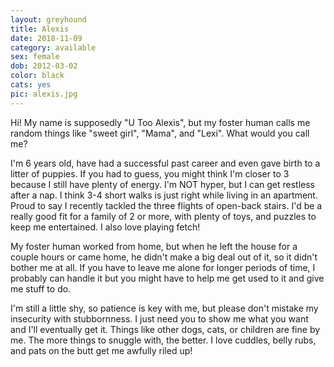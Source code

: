 ```yaml
---
layout: greyhound
title: Alexis
date: 2018-11-09
category: available
sex: female
dob: 2012-03-02
color: black
cats: yes
pic: alexis.jpg
---
```

Hi!  My name is supposedly "U Too Alexis", but my foster human calls me random things like "sweet girl", "Mama", and "Lexi". What would you call me?

I'm 6 years old, have had a successful past career and even gave birth to a litter of puppies. If you had to guess, you might think I'm closer to 3 because I still have plenty of energy.  I'm NOT hyper, but I can get restless after a nap. I think 3-4 short walks is just right while living in an apartment. Proud to say I recently tackled the three flights of open-back stairs. I'd be a really good fit for a family of 2 or more, with plenty of toys, and puzzles to keep me entertained.  I also love playing fetch!  
 
My foster human worked from home, but when he left the house for a couple hours or came home, he didn't make a big deal out of it, so it didn't bother me at all.  If you have to leave me alone for longer periods of time, I probably can handle it but you might have to help me get used to it and give me stuff to do.

I'm still a little shy, so patience is key with me, but please don't mistake my insecurity with stubbornness.  I just need you to show me what you want and I'll eventually get it.  Things like other dogs, cats, or children are fine by me.  The more things to snuggle with, the better.  I love cuddles, belly rubs, and pats on the butt get me awfully riled up!  

